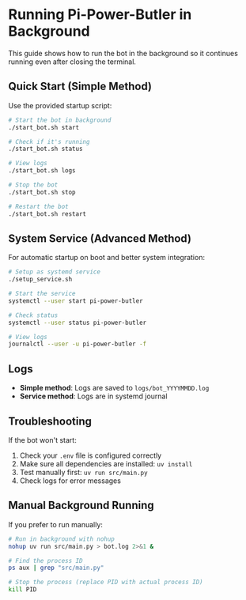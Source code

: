 # Running Pi-Power-Butler in Background

This guide shows how to run the bot in the background so it continues running even after closing the terminal.

## Quick Start (Simple Method)

Use the provided startup script:

```bash
# Start the bot in background
./start_bot.sh start

# Check if it's running
./start_bot.sh status

# View logs
./start_bot.sh logs

# Stop the bot
./start_bot.sh stop

# Restart the bot
./start_bot.sh restart
```

## System Service (Advanced Method)

For automatic startup on boot and better system integration:

```bash
# Setup as systemd service
./setup_service.sh

# Start the service
systemctl --user start pi-power-butler

# Check status
systemctl --user status pi-power-butler

# View logs
journalctl --user -u pi-power-butler -f
```

## Logs

- **Simple method**: Logs are saved to `logs/bot_YYYYMMDD.log`
- **Service method**: Logs are in systemd journal

## Troubleshooting

If the bot won't start:

1. Check your `.env` file is configured correctly
2. Make sure all dependencies are installed: `uv install`
3. Test manually first: `uv run src/main.py`
4. Check logs for error messages

## Manual Background Running

If you prefer to run manually:

```bash
# Run in background with nohup
nohup uv run src/main.py > bot.log 2>&1 &

# Find the process ID
ps aux | grep "src/main.py"

# Stop the process (replace PID with actual process ID)
kill PID
```
